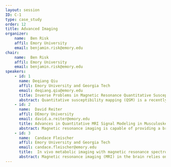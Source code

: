 ```yaml
---
layout: session
ID: C-1
type: case_study
order: 12
title: Advanced Imaging
organizer:
    name:  Ben Risk
    affil: Emory University
    email: benjamin.risk@emory.edu
chair:
    name:  Ben Risk
    affil: Emory University
    email: benjamin.risk@emory.edu
speakers:
    - id: 1
      name: Deqiang Qiu
      affil: Emory University and Georgia Tech
      email: deqiang.qiu@emory.edu
      title: Inverse Problems in Magnetic Resonance Quantitative Susceptibility Mapping 
      abstract: Quantitative susceptibility mapping (QSM) is a recently developed magnetic resonance technique that allows (semi-)quantification of the spatial distribution of the magnetic susceptibility properties of tissues. This technique has been shown to be sensitive to iron concentration, white matter myelination in the brain as well as their alterations in pathological conditions. The reconstruction of QSM images involves solving inverse problems of ill-posed systems. In this presentation, I will introduce the problems and current techniques in solving these inverse problems in QSM as well as pitfalls for further development. Some clinical applications of QSM will also be presented.
    - id: 2
      name:  David Reiter
      affil: DEmory University
      email: david.a.reiter@emory.edu 
      title: Advances in Quantitative MRI Signal Modeling in Musculoskeletal Research
      abstract: Magnetic resonance imaging is capable of providing a broad range of contrasts reflecting a variety of intrinsic properties of the underlying tissue system. Musculoskeletal tissues have widely varied cellular composition and extracellular matrix components and these have direct impact on their underlying functional properties. New MRI methods have sought to discover early changes in degeneration and disease, when emerging disease-modifying interventions may be most effective. Considerable effort is devoted to the development of quantitative approaches with improved specificity to tissue status. In this talk, I will outline some recent advances in MRI signal modeling and describe some of the opportunities and challenges moving forward as they pertain to applications in diagnostic imaging and musculoskeletal research.
    - id: 3
      name:  Candace Fleischer
      affil: Emory University and Georgia Tech
      email: candace.fleischer@emory.edu
      title:  In vivo metabolic imaging with magnetic resonance spectroscopy
      abstract: Magnetic resonance imaging (MRI) in the brain relies on signal from water protons to generate structural and functional images. A lesser known yet complementary method, magnetic resonance spectroscopy (MRS), facilitates quantification of non-water compounds to provide localized chemical and metabolic information. While MRS is a powerful FDA-approved method available on most MR scanners, low signal-to-noise ratios and long acquisition times preclude widespread clinical integration. In this talk, I will review the basic principles of MRS, discuss challenges and opportunities for technical development, and provide case-study examples of MRS applications in brain injury and disease.
---
```

